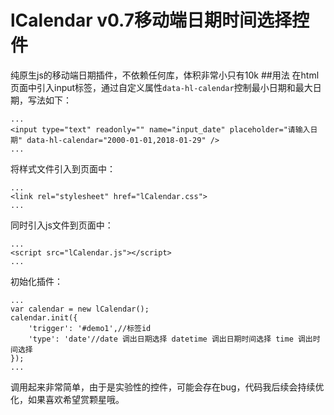lCalendar v0.7移动端日期时间选择控件
==========
纯原生js的移动端日期插件，不依赖任何库，体积非常小只有10k
##用法
在html页面中引入input标签，通过自定义属性`data-hl-calendar`控制最小日期和最大日期，写法如下：
```
...
<input type="text" readonly="" name="input_date" placeholder="请输入日期" data-hl-calendar="2000-01-01,2018-01-29" />
...
```
将样式文件引入到页面中：
```
...
<link rel="stylesheet" href="lCalendar.css">
...
```
同时引入js文件到页面中：
```
...
<script src="lCalendar.js"></script>
...
```
初始化插件：
```
...
var calendar = new lCalendar();
calendar.init({
    'trigger': '#demo1',//标签id
    'type': 'date'//date 调出日期选择 datetime 调出日期时间选择 time 调出时间选择
});
...
```
调用起来非常简单，由于是实验性的控件，可能会存在bug，代码我后续会持续优化，如果喜欢希望赏颗星哦。
